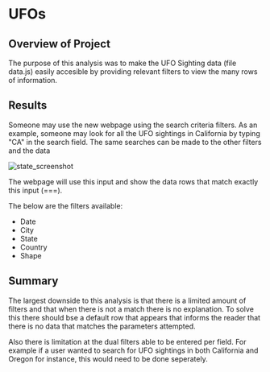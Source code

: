 # UFOs

## Overview of Project
The purpose of this analysis was to make the UFO Sighting data (file data.js) easily accesible by providing relevant filters to view the many rows of information. 

## Results
Someone may use the new webpage using the search criteria filters. As an example, someone may look for all the UFO sightings in California by typing "CA" in the search field. The same searches can be made to the other filters and the data 

![state_screenshot](/Challenge/images/state_screenshot.PNG)

The webpage will use this input and show the data rows that match exactly this input (===).

The below are the filters available:
 - Date
 - City
 - State
 - Country
 - Shape

## Summary
The largest downside to this analysis is that there is a limited amount of filters and that when there is not a match there is no explanation. To solve this there should bse a default row that appears that informs the reader that there is no data that matches the parameters attempted. 

Also there is limitation at the dual filters able to be entered per field. For example if a user wanted to search for UFO sightings in both California and Oregon for instance, this would need to be done seperately. 
